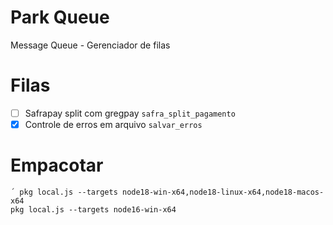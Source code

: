 # Park Queue
Message Queue - Gerenciador de filas

# Filas
 - [ ] Safrapay split com gregpay ``safra_split_pagamento``
 - [x] Controle de erros em arquivo ``salvar_erros``

# Empacotar
```
´ pkg local.js --targets node18-win-x64,node18-linux-x64,node18-macos-x64
pkg local.js --targets node16-win-x64
```